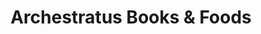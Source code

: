 ---
title: "Archestratus Books & Foods"
url: /brooklyn/archestratus-books-and-foods/
shop: books
---